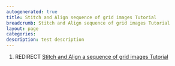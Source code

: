 ```yaml
---
autogenerated: true
title: Stitch and Align sequence of grid images Tutorial
breadcrumb: Stitch and Align sequence of grid images Tutorial
layout: page
categories: 
description: test description
---
```


1.  REDIRECT [Stitch and Align a sequence of grid images Tutorial](Stitch_and_Align_a_sequence_of_grid_images_Tutorial "wikilink")
